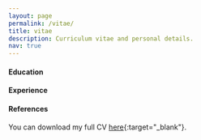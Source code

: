 ```yaml
---
layout: page
permalink: /vitae/
title: vitae
description: Curriculum vitae and personal details.
nav: true
---
```


#### Education





#### Experience





#### References


You can download my full CV [here](./assets/pdf/CV_Degasperi_29_09_2020.pdf){:target="\_blank"}.

